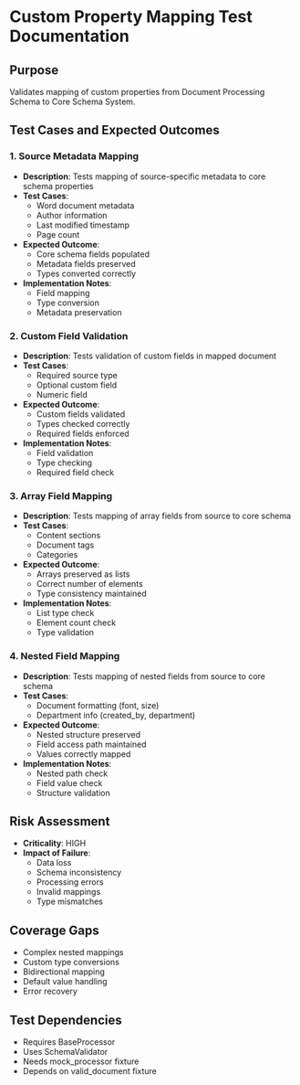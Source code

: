 # Custom Property Mapping Test Documentation

## Purpose

Validates mapping of custom properties from Document Processing Schema to Core Schema System.

## Test Cases and Expected Outcomes

### 1. Source Metadata Mapping

- **Description**: Tests mapping of source-specific metadata to core schema properties
- **Test Cases**:
  - Word document metadata
  - Author information
  - Last modified timestamp
  - Page count
- **Expected Outcome**:
  - Core schema fields populated
  - Metadata fields preserved
  - Types converted correctly
- **Implementation Notes**:
  - Field mapping
  - Type conversion
  - Metadata preservation

### 2. Custom Field Validation

- **Description**: Tests validation of custom fields in mapped document
- **Test Cases**:
  - Required source type
  - Optional custom field
  - Numeric field
- **Expected Outcome**:
  - Custom fields validated
  - Types checked correctly
  - Required fields enforced
- **Implementation Notes**:
  - Field validation
  - Type checking
  - Required field check

### 3. Array Field Mapping

- **Description**: Tests mapping of array fields from source to core schema
- **Test Cases**:
  - Content sections
  - Document tags
  - Categories
- **Expected Outcome**:
  - Arrays preserved as lists
  - Correct number of elements
  - Type consistency maintained
- **Implementation Notes**:
  - List type check
  - Element count check
  - Type validation

### 4. Nested Field Mapping

- **Description**: Tests mapping of nested fields from source to core schema
- **Test Cases**:
  - Document formatting (font, size)
  - Department info (created_by, department)
- **Expected Outcome**:
  - Nested structure preserved
  - Field access path maintained
  - Values correctly mapped
- **Implementation Notes**:
  - Nested path check
  - Field value check
  - Structure validation

## Risk Assessment

- **Criticality**: HIGH
- **Impact of Failure**:
  - Data loss
  - Schema inconsistency
  - Processing errors
  - Invalid mappings
  - Type mismatches

## Coverage Gaps

- Complex nested mappings
- Custom type conversions
- Bidirectional mapping
- Default value handling
- Error recovery

## Test Dependencies

- Requires BaseProcessor
- Uses SchemaValidator
- Needs mock_processor fixture
- Depends on valid_document fixture
